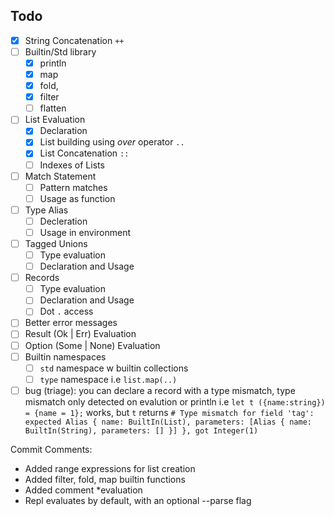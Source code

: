 ## Todo
- [x] String Concatenation `++`
- [ ] Builtin/Std library
    - [x] println
    - [x] map
    - [x] fold,
    - [x] filter
    - [ ] flatten
- [ ] List Evaluation
    - [x] Declaration
    - [x] List building using _over_ operator `..` 
    - [x] List Concatenation `::`
    - [ ] Indexes of Lists
- [ ] Match Statement
    - [ ] Pattern matches
    - [ ] Usage as function
- [ ] Type Alias
    - [ ] Decleration
    - [ ] Usage in environment
- [ ] Tagged Unions
    - [ ] Type evaluation
    - [ ] Declaration and Usage
- [ ] Records
    - [ ] Type evaluation
    - [ ] Declaration and Usage
    - [ ] Dot `.` access
- [ ] Better error messages
- [ ] Result (Ok | Err) Evaluation
- [ ] Option (Some | None) Evaluation 
- [ ] Builtin namespaces
    - [ ] `std` namespace w builtin collections
    - [ ] `type` namespace i.e `list.map(..)`
- [ ] bug (triage): you can declare a record with a type mismatch, type mismatch only detected on evalution or println i.e `let t ({name:string}) = {name = 1};` works, but `t` returns `# Type mismatch for field 'tag': expected Alias { name: BuiltIn(List), parameters: [Alias { name: BuiltIn(String), parameters: [] }] }, got Integer(1)`

Commit Comments:

- Added range expressions for list creation
- Added filter, fold, map builtin functions
- Added comment *evaluation
- Repl evaluates by default, with an optional --parse flag
